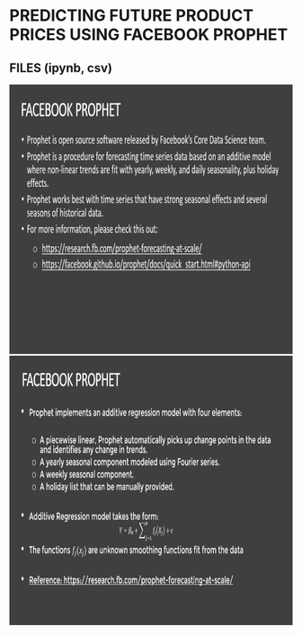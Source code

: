 # PREDICTING FUTURE PRODUCT PRICES USING FACEBOOK PROPHET 

## FILES (ipynb, csv)

<img src="https://github.com/ml-repos/Facebook-Prophet/blob/master/facebook-prophet-1.png" alt="Facebok-prophet(describe)" width="720" height="480">

<img src="https://github.com/ml-repos/Facebook-Prophet/blob/master/facebook-prophet-2.png" alt="Facebok-prophet(describe)" width="720" height="480">
